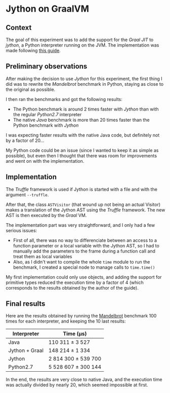 # Jython on GraalVM

## Context

The goal of this experiment was to add the support for the *Graal JIT* to *jython*, a Python interpreter running on the JVM.
The implementation was made following [this guide](http://stefan-marr.de/2015/11/add-graal-jit-compilation-to-your-jvm-language-in-5-easy-steps-step-1/).

## Preliminary observations

After making the decision to use *Jython* for this experiment, the first thing I did was to rewrite the *Mandelbrot* benchmark in Python, staying as close to the original as possible.

I then ran the benchmarks and got the following results:
* The Python benchmark is around 2 times faster with *Jython* than with the regular *Python2.7* interpreter
* The native *Java* benchmark is more than 20 times faster than the Python benchmark with *Jython*

I was expecting faster results with the native Java code, but definitely not by a factor of 20...

My Python code could be an issue (since I wanted to keep it as simple as possible), but even then I thought that there was room for improvements and went on with the implementation.

## Implementation

The *Truffle* framework is used if Jython is started with a file and with the argument `--truffle`.

After that, the class `ASTVisitor` (that wound up not being an actual Visitor) makes a translation of the Jython AST using the *Truffle* framework.
The new AST is then executed by the *Graal* VM.

The implementation part was very straightforward, and I only had a few serious issues:
* First of all, there was no way to differenciate between an access to a function parameter or a local variable with the Jython AST, so I had to manually add the parameters to the frame during a function call and treat them as local variables
* Also, as I didn't want to compile the whole `time` module to run the benchmark, I created a special node to manage calls to `time.time()`

My first implementation could only use objects, and adding the support for primitive types reduced the execution time by a factor of 4 (which corresponds to the results obtained by the author of the guide).

## Final results

Here are the results obtained by running the [Mandelbrot](./benchmarks) benchmark 100 times for each interpreter, and keeping the 10 last results:

Interpreter | Time (µs)
--- | ---
Java | 110 311 ± 3 527
Jython + Graal | 148 214 ± 1 334
Jython | 2 814 300 ± 539 700
Python2.7 | 5 528 607 ± 300 144

In the end, the results are very close to native Java, and the execution time was actually divided by nearly 20, which seemed impossible at first.
